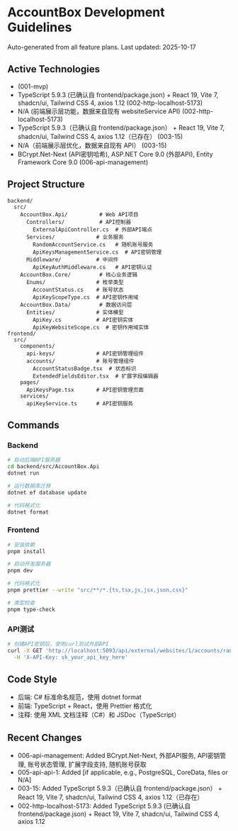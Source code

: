 # AccountBox Development Guidelines

Auto-generated from all feature plans. Last updated: 2025-10-17

## Active Technologies
- (001-mvp)
- TypeScript 5.9.3 (已确认自 frontend/package.json) + React 19, Vite 7, shadcn/ui, Tailwind CSS 4, axios 1.12 (002-http-localhost-5173)
- N/A (前端展示层功能，数据来自现有 websiteService API) (002-http-localhost-5173)
- TypeScript 5.9.3（已确认自 frontend/package.json） + React 19, Vite 7, shadcn/ui, Tailwind CSS 4, axios 1.12（已存在） (003-15)
- N/A（前端展示层优化，数据来自现有 API） (003-15)
- BCrypt.Net-Next (API密钥哈希), ASP.NET Core 9.0 (外部API), Entity Framework Core 9.0 (006-api-management)

## Project Structure
```
backend/
  src/
    AccountBox.Api/          # Web API项目
      Controllers/           # API控制器
        ExternalApiController.cs  # 外部API端点
      Services/             # 业务服务
        RandomAccountService.cs   # 随机账号服务
        ApiKeysManagementService.cs  # API密钥管理
      Middleware/           # 中间件
        ApiKeyAuthMiddleware.cs   # API密钥认证
    AccountBox.Core/         # 核心业务逻辑
      Enums/                # 枚举类型
        AccountStatus.cs    # 账号状态
        ApiKeyScopeType.cs  # API密钥作用域
    AccountBox.Data/         # 数据访问层
      Entities/             # 实体模型
        ApiKey.cs           # API密钥实体
        ApiKeyWebsiteScope.cs  # 密钥作用域实体
frontend/
  src/
    components/
      api-keys/             # API密钥管理组件
      accounts/             # 账号管理组件
        AccountStatusBadge.tsx  # 状态标识
        ExtendedFieldsEditor.tsx  # 扩展字段编辑器
    pages/
      ApiKeysPage.tsx       # API密钥管理页面
    services/
      apiKeyService.ts      # API密钥服务
```

## Commands

### Backend
```bash
# 启动后端API服务器
cd backend/src/AccountBox.Api
dotnet run

# 运行数据库迁移
dotnet ef database update

# 代码格式化
dotnet format
```

### Frontend
```bash
# 安装依赖
pnpm install

# 启动开发服务器
pnpm dev

# 代码格式化
pnpm prettier --write "src/**/*.{ts,tsx,js,jsx,json,css}"

# 类型检查
pnpm type-check
```

### API测试
```bash
# 创建API密钥后，使用curl测试外部API
curl -X GET 'http://localhost:5093/api/external/websites/1/accounts/random' \
  -H 'X-API-Key: sk_your_api_key_here'
```

## Code Style
- 后端: C# 标准命名规范，使用 dotnet format
- 前端: TypeScript + React，使用 Prettier 格式化
- 注释: 使用 XML 文档注释（C#）和 JSDoc（TypeScript）

## Recent Changes
- 006-api-management: Added BCrypt.Net-Next, 外部API服务, API密钥管理, 账号状态管理, 扩展字段支持, 随机账号获取
- 005-api-api-1: Added [if applicable, e.g., PostgreSQL, CoreData, files or N/A]
- 003-15: Added TypeScript 5.9.3（已确认自 frontend/package.json） + React 19, Vite 7, shadcn/ui, Tailwind CSS 4, axios 1.12（已存在）
- 002-http-localhost-5173: Added TypeScript 5.9.3 (已确认自 frontend/package.json) + React 19, Vite 7, shadcn/ui, Tailwind CSS 4, axios 1.12

<!-- MANUAL ADDITIONS START -->
<!-- MANUAL ADDITIONS END -->

